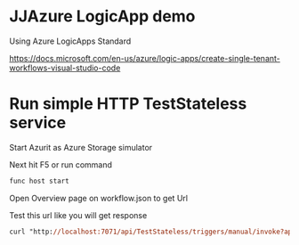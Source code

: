 # JJAzure LogicApp demo
Using Azure LogicApps Standard

https://docs.microsoft.com/en-us/azure/logic-apps/create-single-tenant-workflows-visual-studio-code

# Run simple HTTP TestStateless service

Start Azurit as Azure Storage simulator

Next hit F5 or run command

```ps
func host start
```

Open Overview page on workflow.json to get Url

Test this url like you will get response

```ps
curl "http://localhost:7071/api/TestStateless/triggers/manual/invoke?api-version=2020-05-01-preview&sp=%2Ftriggers%2Fmanual%2Frun&sv=1.0&sig=XwoqbC3bQA9pOij-hiEW6cqP7UomyrGLVbZg7xzvwpw"
```
